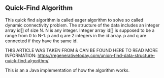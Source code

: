 Quick-Find Algorithm
----

This quick find algorithm is called eager algorithm to solve so called dynamic connectivity problem.  The structure of the data includes an integer array id[] of size N. N is any integer. Integer array id[] is supposed to be a range from 0 to N-1. p and q are 2 integers in the id array. p and q are connected if they have the same id.

THIS ARTICLE WAS TAKEN FROM & CAN BE FOUND HERE TO READ MORE INFORMATION: https://regenerativetoday.com/union-find-data-structure-quick-find-algorithm/

This is an a Java implementation of how the algorithm works.
